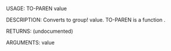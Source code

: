USAGE:
     TO-PAREN value 

DESCRIPTION:
     Converts to group! value.
     TO-PAREN is a function .

RETURNS:
    (undocumented)

ARGUMENTS:
    value
